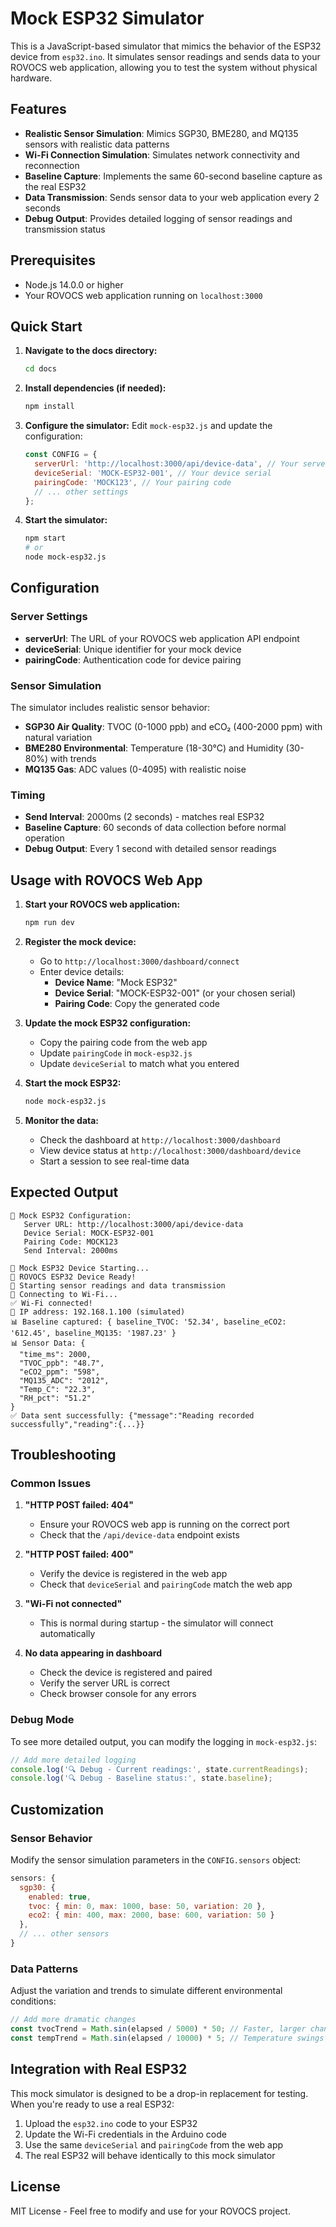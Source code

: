 # Mock ESP32 Simulator

This is a JavaScript-based simulator that mimics the behavior of the ESP32 device from `esp32.ino`. It simulates sensor readings and sends data to your ROVOCS web application, allowing you to test the system without physical hardware.

## Features

- **Realistic Sensor Simulation**: Mimics SGP30, BME280, and MQ135 sensors with realistic data patterns
- **Wi-Fi Connection Simulation**: Simulates network connectivity and reconnection
- **Baseline Capture**: Implements the same 60-second baseline capture as the real ESP32
- **Data Transmission**: Sends sensor data to your web application every 2 seconds
- **Debug Output**: Provides detailed logging of sensor readings and transmission status

## Prerequisites

- Node.js 14.0.0 or higher
- Your ROVOCS web application running on `localhost:3000`

## Quick Start

1. **Navigate to the docs directory:**
   ```bash
   cd docs
   ```

2. **Install dependencies (if needed):**
   ```bash
   npm install
   ```

3. **Configure the simulator:**
   Edit `mock-esp32.js` and update the configuration:
   ```javascript
   const CONFIG = {
     serverUrl: 'http://localhost:3000/api/device-data', // Your server URL
     deviceSerial: 'MOCK-ESP32-001', // Your device serial
     pairingCode: 'MOCK123', // Your pairing code
     // ... other settings
   };
   ```

4. **Start the simulator:**
   ```bash
   npm start
   # or
   node mock-esp32.js
   ```

## Configuration

### Server Settings
- **serverUrl**: The URL of your ROVOCS web application API endpoint
- **deviceSerial**: Unique identifier for your mock device
- **pairingCode**: Authentication code for device pairing

### Sensor Simulation
The simulator includes realistic sensor behavior:

- **SGP30 Air Quality**: TVOC (0-1000 ppb) and eCO₂ (400-2000 ppm) with natural variation
- **BME280 Environmental**: Temperature (18-30°C) and Humidity (30-80%) with trends
- **MQ135 Gas**: ADC values (0-4095) with realistic noise

### Timing
- **Send Interval**: 2000ms (2 seconds) - matches real ESP32
- **Baseline Capture**: 60 seconds of data collection before normal operation
- **Debug Output**: Every 1 second with detailed sensor readings

## Usage with ROVOCS Web App

1. **Start your ROVOCS web application:**
   ```bash
   npm run dev
   ```

2. **Register the mock device:**
   - Go to `http://localhost:3000/dashboard/connect`
   - Enter device details:
     - **Device Name**: "Mock ESP32"
     - **Device Serial**: "MOCK-ESP32-001" (or your chosen serial)
     - **Pairing Code**: Copy the generated code

3. **Update the mock ESP32 configuration:**
   - Copy the pairing code from the web app
   - Update `pairingCode` in `mock-esp32.js`
   - Update `deviceSerial` to match what you entered

4. **Start the mock ESP32:**
   ```bash
   node mock-esp32.js
   ```

5. **Monitor the data:**
   - Check the dashboard at `http://localhost:3000/dashboard`
   - View device status at `http://localhost:3000/dashboard/device`
   - Start a session to see real-time data

## Expected Output

```
🔧 Mock ESP32 Configuration:
   Server URL: http://localhost:3000/api/device-data
   Device Serial: MOCK-ESP32-001
   Pairing Code: MOCK123
   Send Interval: 2000ms

🚀 Mock ESP32 Device Starting...
📡 ROVOCS ESP32 Device Ready!
🔄 Starting sensor readings and data transmission
🔌 Connecting to Wi-Fi...
✅ Wi-Fi connected!
📡 IP address: 192.168.1.100 (simulated)
📊 Baseline captured: { baseline_TVOC: '52.34', baseline_eCO2: '612.45', baseline_MQ135: '1987.23' }
📊 Sensor Data: {
  "time_ms": 2000,
  "TVOC_ppb": "48.7",
  "eCO2_ppm": "598",
  "MQ135_ADC": "2012",
  "Temp_C": "22.3",
  "RH_pct": "51.2"
}
✅ Data sent successfully: {"message":"Reading recorded successfully","reading":{...}}
```

## Troubleshooting

### Common Issues

1. **"HTTP POST failed: 404"**
   - Ensure your ROVOCS web app is running on the correct port
   - Check that the `/api/device-data` endpoint exists

2. **"HTTP POST failed: 400"**
   - Verify the device is registered in the web app
   - Check that `deviceSerial` and `pairingCode` match the web app

3. **"Wi-Fi not connected"**
   - This is normal during startup - the simulator will connect automatically

4. **No data appearing in dashboard**
   - Check the device is registered and paired
   - Verify the server URL is correct
   - Check browser console for any errors

### Debug Mode

To see more detailed output, you can modify the logging in `mock-esp32.js`:

```javascript
// Add more detailed logging
console.log('🔍 Debug - Current readings:', state.currentReadings);
console.log('🔍 Debug - Baseline status:', state.baseline);
```

## Customization

### Sensor Behavior
Modify the sensor simulation parameters in the `CONFIG.sensors` object:

```javascript
sensors: {
  sgp30: {
    enabled: true,
    tvoc: { min: 0, max: 1000, base: 50, variation: 20 },
    eco2: { min: 400, max: 2000, base: 600, variation: 50 }
  },
  // ... other sensors
}
```

### Data Patterns
Adjust the variation and trends to simulate different environmental conditions:

```javascript
// Add more dramatic changes
const tvocTrend = Math.sin(elapsed / 5000) * 50; // Faster, larger changes
const tempTrend = Math.sin(elapsed / 10000) * 5; // Temperature swings
```

## Integration with Real ESP32

This mock simulator is designed to be a drop-in replacement for testing. When you're ready to use a real ESP32:

1. Upload the `esp32.ino` code to your ESP32
2. Update the Wi-Fi credentials in the Arduino code
3. Use the same `deviceSerial` and `pairingCode` from the web app
4. The real ESP32 will behave identically to this mock simulator

## License

MIT License - Feel free to modify and use for your ROVOCS project.


